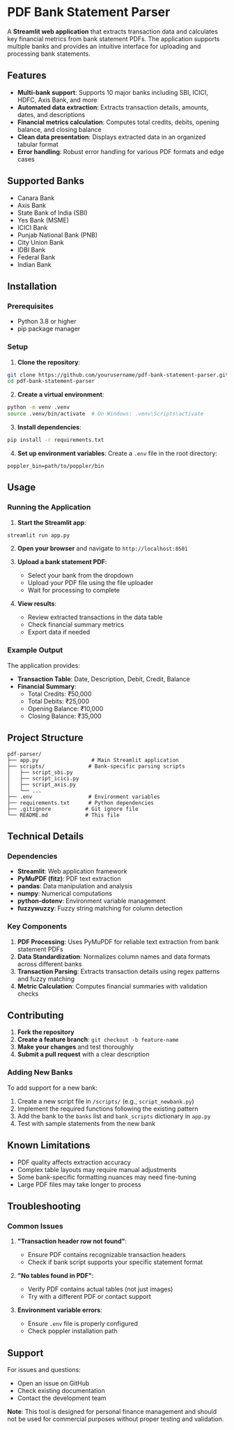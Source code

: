 # PDF Bank Statement Parser

A **Streamlit web application** that extracts transaction data and calculates key financial metrics from bank statement PDFs. The application supports multiple banks and provides an intuitive interface for uploading and processing bank statements.

## Features

- **Multi-bank support**: Supports 10 major banks including SBI, ICICI, HDFC, Axis Bank, and more
- **Automated data extraction**: Extracts transaction details, amounts, dates, and descriptions
- **Financial metrics calculation**: Computes total credits, debits, opening balance, and closing balance
- **Clean data presentation**: Displays extracted data in an organized tabular format
- **Error handling**: Robust error handling for various PDF formats and edge cases

## Supported Banks

- Canara Bank
- Axis Bank
- State Bank of India (SBI)
- Yes Bank (MSME)
- ICICI Bank
- Punjab National Bank (PNB)
- City Union Bank
- IDBI Bank
- Federal Bank
- Indian Bank

## Installation

### Prerequisites

- Python 3.8 or higher
- pip package manager

### Setup

1. **Clone the repository**:
```bash
git clone https://github.com/yourusername/pdf-bank-statement-parser.git
cd pdf-bank-statement-parser
```

2. **Create a virtual environment**:
```bash
python -m venv .venv
source .venv/bin/activate  # On Windows: .venv\Scripts\activate
```

3. **Install dependencies**:
```bash
pip install -r requirements.txt
```

4. **Set up environment variables**:
Create a `.env` file in the root directory:
```
poppler_bin=path/to/poppler/bin
```

## Usage

### Running the Application

1. **Start the Streamlit app**:
```bash
streamlit run app.py
```

2. **Open your browser** and navigate to `http://localhost:8501`

3. **Upload a bank statement PDF**:
   - Select your bank from the dropdown
   - Upload your PDF file using the file uploader
   - Wait for processing to complete

4. **View results**:
   - Review extracted transactions in the data table
   - Check financial summary metrics
   - Export data if needed

### Example Output

The application provides:
- **Transaction Table**: Date, Description, Debit, Credit, Balance
- **Financial Summary**:
  - Total Credits: ₹50,000
  - Total Debits: ₹25,000
  - Opening Balance: ₹10,000
  - Closing Balance: ₹35,000

## Project Structure

```
pdf-parser/
├── app.py                 # Main Streamlit application
├── scripts/              # Bank-specific parsing scripts
│   ├── script_sbi.py
│   ├── script_icici.py
│   ├── script_axis.py
│   └── ...
├── .env                  # Environment variables
├── requirements.txt      # Python dependencies
├── .gitignore           # Git ignore file
└── README.md            # This file
```

## Technical Details

### Dependencies

- **Streamlit**: Web application framework
- **PyMuPDF (fitz)**: PDF text extraction
- **pandas**: Data manipulation and analysis
- **numpy**: Numerical computations
- **python-dotenv**: Environment variable management
- **fuzzywuzzy**: Fuzzy string matching for column detection

### Key Components

1. **PDF Processing**: Uses PyMuPDF for reliable text extraction from bank statement PDFs
2. **Data Standardization**: Normalizes column names and data formats across different banks
3. **Transaction Parsing**: Extracts transaction details using regex patterns and fuzzy matching
4. **Metric Calculation**: Computes financial summaries with validation checks

## Contributing

1. **Fork the repository**
2. **Create a feature branch**: `git checkout -b feature-name`
3. **Make your changes** and test thoroughly
4. **Submit a pull request** with a clear description

### Adding New Banks

To add support for a new bank:

1. Create a new script file in `/scripts/` (e.g., `script_newbank.py`)
2. Implement the required functions following the existing pattern
3. Add the bank to the `banks` list and `bank_scripts` dictionary in `app.py`
4. Test with sample statements from the new bank

## Known Limitations

- PDF quality affects extraction accuracy
- Complex table layouts may require manual adjustments
- Some bank-specific formatting nuances may need fine-tuning
- Large PDF files may take longer to process

## Troubleshooting

### Common Issues

1. **"Transaction header row not found"**: 
   - Ensure PDF contains recognizable transaction headers
   - Check if bank script supports your specific statement format

2. **"No tables found in PDF"**:
   - Verify PDF contains actual tables (not just images)
   - Try with a different PDF or contact support

3. **Environment variable errors**:
   - Ensure `.env` file is properly configured
   - Check poppler installation path    

## Support

For issues and questions:
- Open an issue on GitHub
- Check existing documentation
- Contact the development team

**Note**: This tool is designed for personal finance management and should not be used for commercial purposes without proper testing and validation.